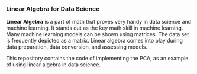 ### Linear Algebra for Data Science

**Linear Algebra** is a part of math that proves very handy in data science and machine learning. It stands out as the key math skill in machine learning. Many machine learning models can be shown using matrices. The data set is frequently depicted as a matrix. Linear algebra comes into play during data preparation, data conversion, and assessing models.

This repository contains the code of implementing the PCA, as an example of using linear algebra in data science.



